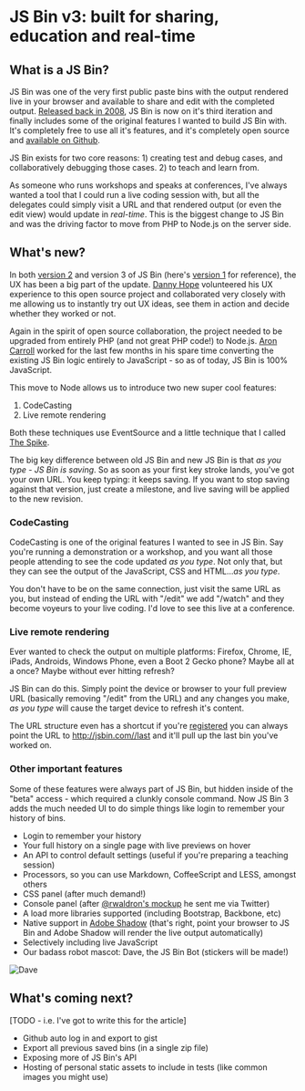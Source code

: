 # JS Bin v3: built for sharing, education and real-time

## What is a JS Bin?

JS Bin was one of the very first public paste bins with the output rendered live in your browser and available to share and edit with the completed output. [Released back in 2008](), JS Bin is now on it's third iteration and finally includes some of the original features I wanted to build JS Bin with.  It's completely free to use all it's features, and it's completely open source and [available on Github]().

JS Bin exists for two core reasons: 1) creating test and debug cases, and collaboratively debugging those cases. 2) to teach and learn from.

As someone who runs workshops and speaks at conferences, I've always wanted a tool that I could run a live coding session with, but all the delegates could simply visit a URL and that rendered output (or even the edit view) would update in *real-time*. This is the biggest change to JS Bin and was the driving factor to move from PHP to Node.js on the server side.

## What's new?

In both [version 2](http://2.jsbin.com) and version 3 of JS Bin (here's [version 1](http://1.jsbin.com) for reference), the UX has been a big part of the update. [Danny Hope]() volunteered his UX experience to this open source project and collaborated very closely with me allowing us to instantly try out UX ideas, see them in action and decide whether they worked or not.

Again in the spirit of open source collaboration, the project needed to be upgraded from entirely PHP (and not great PHP code!) to Node.js. [Aron Carroll]() worked for the last few months in his spare time converting the existing JS Bin logic entirely to JavaScript - so as of today, JS Bin is 100% JavaScript.

This move to Node allows us to introduce two new super cool features:

1. CodeCasting
2. Live remote rendering

Both these techniques use EventSource and a little technique that I called [The Spike](https://github.com/remy/jsbin/blob/feature/node/public/js/spike.js).

The big key difference between old JS Bin and new JS Bin is that *as you type - JS Bin is saving*. So as soon as your first key stroke lands, you've got your own URL. You keep typing: it keeps saving. If you want to stop saving against that version, just create a milestone, and live saving will be applied to the new revision.

### CodeCasting

CodeCasting is one of the original features I wanted to see in JS Bin. Say you're running a demonstration or a workshop, and you want all those people attending to see the code updated *as you type*. Not only that, but they can see the output of the JavaScript, CSS and HTML...*as you type*. 

You don't have to be on the same connection, just visit the same URL as you, but instead of ending the URL with "/edit" we add "/watch" and they become voyeurs to your live coding. I'd love to see this live at a conference.

### Live remote rendering

Ever wanted to check the output on multiple platforms: Firefox, Chrome, IE, iPads, Androids, Windows Phone, even a Boot 2 Gecko phone? Maybe all at a once? Maybe without ever hitting refresh? 

JS Bin can do this. Simply point the device or browser to your full preview URL (basically removing "/edit" from the URL) and any changes you make, *as you type* will cause the target device to refresh it's content.

The URL structure even has a shortcut if you're [registered](http://jsbin.com/#register) you can always point the URL to [http://jsbin.com/<username>/last](http://jsbin.com/rem/last) and it'll pull up the last bin you've worked on.

### Other important features

Some of these features were always part of JS Bin, but hidden inside of the "beta" access - which required a clunkly console command. Now JS Bin 3 adds the much needed UI to do simple things like login to remember your history of bins.

- Login to remember your history
- Your full history on a single page with live previews on hover
- An API to control default settings (useful if you're preparing a teaching session)
- Processors, so you can use Markdown, CoffeeScript and LESS, amongst others
- CSS panel (after much demand!)
- Console panel (after [@rwaldron's mockup](https://twitter.com/rwaldron/status/179568063660826624) he sent me via Twitter)
- A load more libraries supported (including Bootstrap, Backbone, etc)
- Native support in [Adobe Shadow](http://labs.adobe.com/technologies/shadow/) (that's right, point your browser to JS Bin and Adobe Shadow will render the live output automatically)
- Selectively including live JavaScript
- Our badass robot mascot: Dave, the JS Bin Bot (stickers will be made!)

![Dave](http://3.jsbin.com/images/logo.png)

## What's coming next?

[TODO - i.e. I've got to write this for the article]

- Github auto log in and export to gist
- Export all previous saved bins (in a single zip file)
- Exposing more of JS Bin's API
- Hosting of personal static assets to include in tests (like common images you might use)














